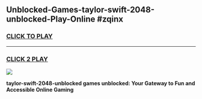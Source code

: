 
## Unblocked-Games-taylor-swift-2048-unblocked-Play-Online #zqinx
<h3>
<a href="https://news.freeplayer.one?title=taylor-swift-2048-unblocked&ref=3">CLICK TO PLAY</a></h3>
<hr>

<h3>
<a href="https://news.freeplayer.one?title=taylor-swift-2048-unblocked&ref=3">CLICK 2 PLAY</a>
  
</h3>

<a href="https://news.freeplayer.one?title=taylor-swift-2048-unblocked&ref=3"><img src="https://clearcache.store/games.png"></a>


**taylor-swift-2048-unblocked games unblocked: Your Gateway to Fun and Accessible Online Gaming**
